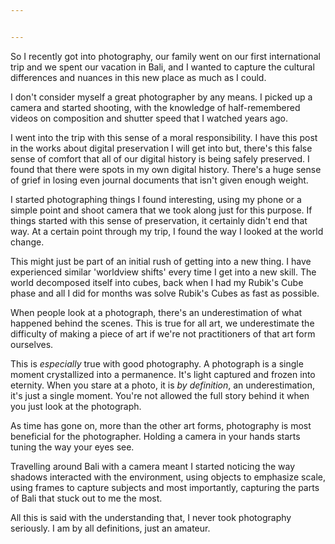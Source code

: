 ```yaml
---


---
```

So I recently got into photography, our family went on our first international trip and we spent our vacation in Bali, and I wanted to capture the cultural differences and nuances in this new place as much as I could.

I don't consider myself a great photographer by any means. I picked up a camera and started shooting, with the knowledge of half-remembered videos on composition and shutter speed that I watched years ago.

I went into the trip with this sense of a moral responsibility. I have this post in the works about digital preservation I will get into but, there's this false sense of comfort that all of our digital history is being safely preserved. I found that there were spots in my own digital history. There's a huge sense of grief in losing even journal documents that isn't given enough weight.

I started photographing things I found interesting, using my phone or a simple point and shoot camera that we took along just for this purpose. If things started with this sense of preservation, it certainly didn't end that way. At a certain point through my trip, I found the way I looked at the world change. 

This might just be part of an initial rush of getting into a new thing. I have experienced similar 'worldview shifts' every time I get into a new skill. The world decomposed itself into cubes, back when I had my Rubik's Cube phase and all I did for months was solve Rubik's Cubes as fast as possible.

When people look at a photograph, there's an underestimation of what happened behind the scenes. This is true for all art, we underestimate the difficulty of making a piece of art if we're not practitioners of that art form ourselves.

This is *especially* true with good photography. A photograph is a single moment crystallized into a permanence. It's light captured and frozen into eternity. When you stare at a photo, it is *by definition*, an underestimation, it's just a single moment. You're not allowed the full story behind it when you just look at the photograph.

As time has gone on, more than the other art forms, photography is most beneficial for the photographer. Holding a camera in your hands starts tuning the way your eyes see. 

Travelling around Bali with a camera meant I started noticing the way shadows interacted with the environment, using objects to emphasize scale, using frames to capture subjects and most importantly, capturing the parts of Bali that stuck out to me the most.

All this is said with the understanding that, I never took photography seriously. I am by all definitions, just an amateur. 
